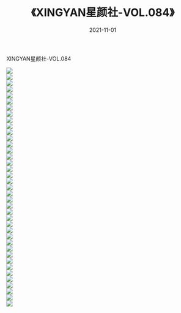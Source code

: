 ﻿---
layout: post
title:  《XINGYAN星颜社-VOL.084》
date:   2021-11-01
img: http://img.660000.xyz/Sharelink/网络美图/2021/XINGYAN星颜社-VOL.084/000.jpg
categories: [美女, 清纯, 唯美]
---

XINGYAN星颜社-VOL.084

  ![](http://img.660000.xyz/Sharelink/网络美图/2021/XINGYAN星颜社-VOL.084/001.jpg) <br> ![](http://img.660000.xyz/Sharelink/网络美图/2021/XINGYAN星颜社-VOL.084/002.jpg) <br> ![](http://img.660000.xyz/Sharelink/网络美图/2021/XINGYAN星颜社-VOL.084/003.jpg) <br> ![](http://img.660000.xyz/Sharelink/网络美图/2021/XINGYAN星颜社-VOL.084/004.jpg) <br> ![](http://img.660000.xyz/Sharelink/网络美图/2021/XINGYAN星颜社-VOL.084/005.jpg) <br> ![](http://img.660000.xyz/Sharelink/网络美图/2021/XINGYAN星颜社-VOL.084/006.jpg) <br> ![](http://img.660000.xyz/Sharelink/网络美图/2021/XINGYAN星颜社-VOL.084/007.jpg) <br> ![](http://img.660000.xyz/Sharelink/网络美图/2021/XINGYAN星颜社-VOL.084/008.jpg) <br> ![](http://img.660000.xyz/Sharelink/网络美图/2021/XINGYAN星颜社-VOL.084/009.jpg) <br> ![](http://img.660000.xyz/Sharelink/网络美图/2021/XINGYAN星颜社-VOL.084/010.jpg) <br> ![](http://img.660000.xyz/Sharelink/网络美图/2021/XINGYAN星颜社-VOL.084/011.jpg) <br> ![](http://img.660000.xyz/Sharelink/网络美图/2021/XINGYAN星颜社-VOL.084/012.jpg) <br> ![](http://img.660000.xyz/Sharelink/网络美图/2021/XINGYAN星颜社-VOL.084/013.jpg) <br> ![](http://img.660000.xyz/Sharelink/网络美图/2021/XINGYAN星颜社-VOL.084/014.jpg) <br> ![](http://img.660000.xyz/Sharelink/网络美图/2021/XINGYAN星颜社-VOL.084/015.jpg) <br> ![](http://img.660000.xyz/Sharelink/网络美图/2021/XINGYAN星颜社-VOL.084/016.jpg) <br> ![](http://img.660000.xyz/Sharelink/网络美图/2021/XINGYAN星颜社-VOL.084/017.jpg) <br> ![](http://img.660000.xyz/Sharelink/网络美图/2021/XINGYAN星颜社-VOL.084/018.jpg) <br> ![](http://img.660000.xyz/Sharelink/网络美图/2021/XINGYAN星颜社-VOL.084/019.jpg) <br> ![](http://img.660000.xyz/Sharelink/网络美图/2021/XINGYAN星颜社-VOL.084/020.jpg) <br> ![](http://img.660000.xyz/Sharelink/网络美图/2021/XINGYAN星颜社-VOL.084/021.jpg) <br> ![](http://img.660000.xyz/Sharelink/网络美图/2021/XINGYAN星颜社-VOL.084/022.jpg) <br> ![](http://img.660000.xyz/Sharelink/网络美图/2021/XINGYAN星颜社-VOL.084/023.jpg) <br> ![](http://img.660000.xyz/Sharelink/网络美图/2021/XINGYAN星颜社-VOL.084/024.jpg) <br> ![](http://img.660000.xyz/Sharelink/网络美图/2021/XINGYAN星颜社-VOL.084/025.jpg) <br> ![](http://img.660000.xyz/Sharelink/网络美图/2021/XINGYAN星颜社-VOL.084/026.jpg) <br> ![](http://img.660000.xyz/Sharelink/网络美图/2021/XINGYAN星颜社-VOL.084/027.jpg) <br> ![](http://img.660000.xyz/Sharelink/网络美图/2021/XINGYAN星颜社-VOL.084/028.jpg) <br> ![](http://img.660000.xyz/Sharelink/网络美图/2021/XINGYAN星颜社-VOL.084/029.jpg) <br> ![](http://img.660000.xyz/Sharelink/网络美图/2021/XINGYAN星颜社-VOL.084/030.jpg) <br> ![](http://img.660000.xyz/Sharelink/网络美图/2021/XINGYAN星颜社-VOL.084/031.jpg) <br> ![](http://img.660000.xyz/Sharelink/网络美图/2021/XINGYAN星颜社-VOL.084/032.jpg) <br> ![](http://img.660000.xyz/Sharelink/网络美图/2021/XINGYAN星颜社-VOL.084/033.jpg) <br> ![](http://img.660000.xyz/Sharelink/网络美图/2021/XINGYAN星颜社-VOL.084/034.jpg) <br> ![](http://img.660000.xyz/Sharelink/网络美图/2021/XINGYAN星颜社-VOL.084/035.jpg) <br> ![](http://img.660000.xyz/Sharelink/网络美图/2021/XINGYAN星颜社-VOL.084/036.jpg) <br> ![](http://img.660000.xyz/Sharelink/网络美图/2021/XINGYAN星颜社-VOL.084/037.jpg) <br> ![](http://img.660000.xyz/Sharelink/网络美图/2021/XINGYAN星颜社-VOL.084/038.jpg) <br> ![](http://img.660000.xyz/Sharelink/网络美图/2021/XINGYAN星颜社-VOL.084/039.jpg) <br>